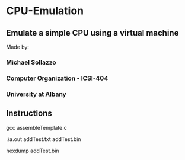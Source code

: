 # CPU-Emulation
Emulate a simple CPU using a virtual machine
--
Made by:
### Michael Sollazzo
### Computer Organization - ICSI-404
### University at Albany

## Instructions

gcc assembleTemplate.c

./a.out addTest.txt addTest.bin

hexdump addTest.bin
